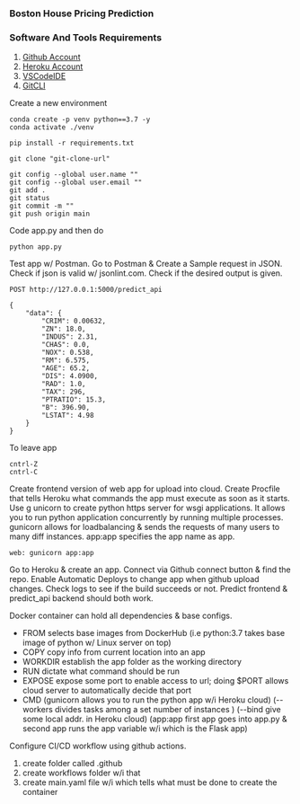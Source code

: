 ### Boston House Pricing Prediction

### Software And Tools Requirements

1. [Github Account](https://github.com)
2. [Heroku Account](https://heroku.com)
3. [VSCodeIDE](https://code.visualstudio.com)
4. [GitCLI](https://git-scm.com/book/en/v2/Getting-Started-The-Command-Line)

Create a new environment

```
conda create -p venv python==3.7 -y
conda activate ./venv 
```

```
pip install -r requirements.txt
```
```
git clone "git-clone-url"
```

```
git config --global user.name ""
git config --global user.email ""
git add .
git status
git commit -m ""
git push origin main

```

Code app.py and then do
```
python app.py
```

Test app w/ Postman.
Go to Postman & Create a Sample request in JSON.
Check if json is valid w/ jsonlint.com.
Check if the desired output is given.
```
POST http://127.0.0.1:5000/predict_api

{
    "data": {
        "CRIM": 0.00632,
        "ZN": 18.0,
        "INDUS": 2.31,
        "CHAS": 0.0,
        "NOX": 0.538,
        "RM": 6.575,
        "AGE": 65.2,
        "DIS": 4.0900,
        "RAD": 1.0,
        "TAX": 296,
        "PTRATIO": 15.3,
        "B": 396.90,
        "LSTAT": 4.98
    }
}

```

To leave app
```
cntrl-Z
cntrl-C
```

Create frontend version of web app for upload into cloud.
Create Procfile that tells Heroku what commands the app must execute as soon as it starts.
Use g unicorn to create python https server for wsgi applications. It allows you to run python application concurrently by running multiple processes. gunicorn allows for loadbalancing & sends the requests of many users to many diff instances. app:app specifies the app name as app.
```
web: gunicorn app:app
```

Go to Heroku & create an app. Connect via Github connect button & find the repo. Enable Automatic Deploys to change app when github upload changes. Check logs to see if the build succeeds or not. Predict frontend & predict_api backend should both work.

Docker container can hold all dependencies & base configs.
* FROM selects base images from DockerHub (i.e python:3.7 takes base image of python w/ Linux server on top)
* COPY copy info from current location into an app
* WORKDIR establish the app folder as the working directory
* RUN dictate what command should be run
* EXPOSE expose some port to enable access to url; doing $PORT allows cloud server to automatically decide that port
* CMD (gunicorn allows you to run the python app w/i Heroku cloud) (--workers divides tasks among a set number of instances ) (--bind give some local addr. in Heroku cloud) (app:app first app goes into app.py & second app runs the app variable w/i which is the Flask app)

Configure CI/CD workflow using github actions.
1. create folder called .github
2. create workflows folder w/i that
3. create main.yaml file w/i which tells what must be done to create the container
